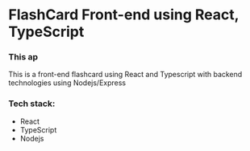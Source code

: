 # FlashCard Front-end using React, TypeScript

### This ap
This is a front-end flashcard using React and Typescript with backend technologies using Nodejs/Express

### Tech stack:
- React
- TypeScript
- Nodejs